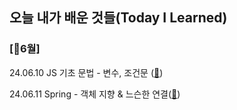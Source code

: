 ## 오늘 내가 배운 것들(Today I Learned)


### [💛6월] 

24.06.10 JS 기초 문법 - 변수, 조건문 ([🌼](https://github.com/trueS2/true-til/blob/main/Jun/2024-06-11.md))

24.06.11 Spring - 객체 지향 & 느슨한 연결([🌼](https://github.com/trueS2/true-til/blob/main/Jun/2024-06-11.md))

